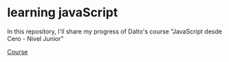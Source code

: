 # learning javaScript

In this repository, I'll share my progress of Dalto's course "JavaScript desde Cero - Nivel Junior"

[Course](https://www.youtube.com/watch?v=z95mZVUcJ-E&t=30008s)
